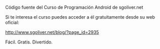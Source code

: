 
Código fuente del Curso de Programación Android de sgoliver.net

Si te interesa el curso puedes acceder a él gratuitamente desde su web oficial:

http://www.sgoliver.net/blog/?page_id=2935

Fácil. Gratis. Divertido.

